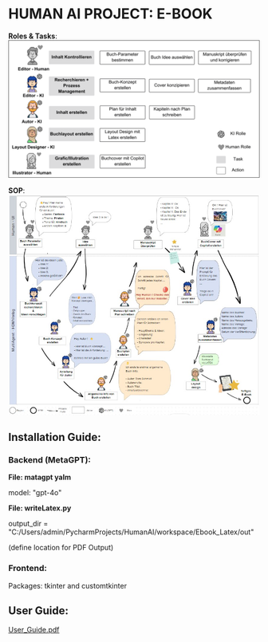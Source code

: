# HUMAN AI PROJECT: E-BOOK 

**Roles & Tasks**:
![img1.png](Images%2Fimg1.png)

**SOP**:
![img.png](Images/img.png)

## Installation Guide:

### Backend (MetaGPT):

**File: matagpt yalm**

model: "gpt-4o"

**File: writeLatex.py**

output_dir = "C:/Users/admin/PycharmProjects/HumanAI/workspace/Ebook_Latex/out"

(define location for PDF Output)

### Frontend:

Packages: tkinter and customtkinter

## User Guide:

[User_Guide.pdf](User_Guide.pdf)
